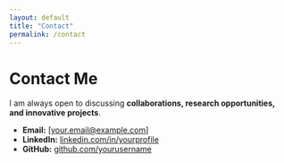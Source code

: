 ```yaml
---
layout: default
title: "Contact"
permalink: /contact
---
```


# **Contact Me**

I am always open to discussing **collaborations, research opportunities, and innovative projects**.

- **Email:** [your.email@example.com]
- **LinkedIn:** [linkedin.com/in/yourprofile](https://linkedin.com/in/yourprofile)
- **GitHub:** [github.com/yourusername](https://github.com/yourusername)
